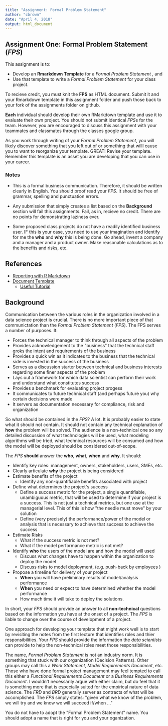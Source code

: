 ```yaml
---
title: "Assignment: Formal Problem Statement"
author: "cbrown"
date: "April 4, 2018"
output: html_document
---
```


## Assignment One: Formal Problem Statement (*FPS*)

This assignment is to:

 - Develop an **Rmarkdown Template** for a *Formal Problem Statement* , and
 - Use that template to write a *Formal Problem Statement* for your class project.


To recieve credit, you must knit the **FPS** as HTML 
document. Submit it and your Rmarkdown template in this assignment folder 
and push those back to your fork of the assignments folder on github.
 
**Each** individual should develop their own RMarkdown template and use it to 
evaluate their own project. You should not submit identical *FPS*s for the 
team. However, you are encouraged to discuss this assignment with your 
teammates and classmates through the classes google group. 

As you work through writing of your *Formal Problem Statement*, you will likely
discover something that you left out of or something that willl cause you to 
want to reorganize your template. GREAT! Revise your template. Remember this 
template is an asset you are developing that you can use in your career.


### Notes

 * This is a formal business communication. Therefore, it should be written 
   clearly in English. You should proof read your *FPS*. It 
   should be free of grammar, spelling and punctuation errors.
   
 * Any submission that simply creates a list based on the **Background** 
   section will fail this assignments. Fail, as in, recieve no credit. There are
   no points for demonstrating laziness ever.
   
 * Some proposed class projects do not have a readily identified business 
   user. IF this is your case, you need to use your imagination and identify for 
   me the **who** and **why** this is being done. Go ahead, invent a company 
   and a manager and a product owner. Make reasonable calculations as to the
   benefits and risks, etc.
 


## References

 - [Reporting with R Markdown](https://www.datacamp.com/courses/reporting-with-r-markdown)
 - [Document Template](https://rmarkdown.rstudio.com/developer_document_templates.html)
   - [Useful Tutorial](http://ismayc.github.io/ecots2k16/template_pkg/)


## Background

Communication between the various roles in the organization involved in a data
science project is crucial. There is no more important piece of that 
communictation than the *Formal Problem Statement* (*FPS*). The FPS serves a 
number of purposes. It:

 - Forces the technical manager to think through all aspects of the problem
 - Provides acknowledgement to the "business" that the technical staff 
   groks the intent and requirements of the business
 - Provides a quick win as it indicates to the business that the technical side 
   is invested in the success of the business
 - Serves as a discussion starter between technical and business interests 
   regarding some finer aspects of the problem
 - Lays out a framework for which data scientist can perform their work and
   understand what constitutes success
 - Provides a benchmark for evaluating project progess  
 - It communicates to future technical staff (and perhaps future you) why 
   certain decisions were made
 - It servers as documentation necessary for compliance, risk and organization


So what should be contained in the *FPS*?  A lot. It is probably easier to 
state what it should not contain. It should not contain any technical explanation 
of **how** the problem will be solved. The audience is a 
non-technical one so any detailed discussion of what technologies will be used, 
what modeling algorithms will be tried, what technical resources will be 
consumed and how the model will be deployed should be considered out-of-scope. 

The *FPS* **should** answer the **who**, **what**, **when** and 
**why**. It should:

 - Identify key roles: management, owners, stakeholders, users, SMEs, etc.
 - Clearly articulate **why** the project is being considered
 - Estimate benefits of the project 
   - Identify any non-quantifiable benefits associated with project 
 - Define what determines the project's success
   - Define a success metric for the project, a single quantifiable, unambiguous 
     metric, that will be used to determine if your project is a success. This is
     not just a technical metrics, but one use at the managerial level. This of
     this is how "the needle must move" by your solution
   - Define (very precisely) the performance/power of the model or analysis that 
     is necessary to achieve that success to achieve the success
 - Estimate Risks
   - What if the success metric is not met?
   - What if the model performance metric is not met?
 - Identify **who** the users of the model are and how the model will used 
   - Discuss what changes have to happen within the organization to deploy the model
   - Discuss risks to model deployment, (e.g. push-back by employees )
 - Propose a timeline for delivery of your project
   - **When** you will have preliminary results of model/analysis performance
   - **When** you need or expect to have determined whether the model performance 
   - How much time it will take to deploy the solutions.
   
In short, your *FPS* should provide an answer to all **non-technical** 
questions based on the information you have at the onset of a project. The 
*FPS* is liable to change over the course of development of a project.

One approach for developing your template that might work well is to 
start by revisiting the notes from the first lecture that identifies roles and 
thier responsibilities. Your *FPS* should provide the information the 
*data scientists* can provide to help the non-technical roles meet 
those responsibilities.  

The name, *Formal Problem Statement* is not an industry norm. It is something 
that stuck with our organization (Decision Patterns). Other groups may call 
this a *Work Statement*, *Model Requirements Document*, etc. Those who have 
done formal project management may feel tempted to call this either a *Functional Requirements Document* or a *Business Requirements Document*. I wouldn't 
necessarily argue with either claim, but do feel that it is something more 
that is especially suited for the empirical nature of data science. 
The *FRD* and *BRD* generally server as contracts of what will be accomplished.
The *FPS* simply states: "given what we know of the problem, we will try and 
we know we will succeed if/when ..."

You do not have to adopt the "Formal Problem Statement" name. You should adopt 
a name that is right for you and your oganization.
